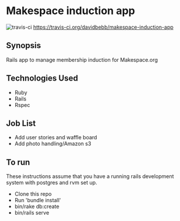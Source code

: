 Makespace induction app
=======================
![travis-ci](https://travis-ci.org/davidbebb/makespace-induction-app.svg?branch=master) https://travis-ci.org/davidbebb/makespace-induction-app

## Synopsis

Rails app to manage membership induction for Makespace.org

## Technologies Used

- Ruby
- Rails
- Rspec

## Job List

- Add user stories and waffle board
- Add photo handling/Amazon s3

## To run

These instructions assume that you have a running rails development system with postgres and rvm set up.

 - Clone this repo
 - Run 'bundle install'
 - bin/rake db:create
 - bin/rails serve
